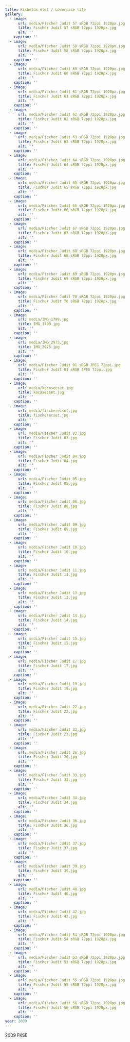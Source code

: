 ```yaml
---
title: Kisbetűs élet / Lowercase life
gallery:
  - image:
      url: media/Fischer Judit 57 sRGB 72ppi 1920px.jpg
      title: Fischer Judit 57 sRGB 72ppi 1920px.jpg
      alt: ''
    caption: ''
  - image:
      url: media/Fischer Judit 58 sRGB 72ppi 1920px.jpg
      title: Fischer Judit 58 sRGB 72ppi 1920px.jpg
      alt: ''
    caption: ''
  - image:
      url: media/Fischer Judit 60 sRGB 72ppi 1920px.jpg
      title: Fischer Judit 60 sRGB 72ppi 1920px.jpg
      alt: ''
    caption: ''
  - image:
      url: media/Fischer Judit 61 sRGB 72ppi 1920px.jpg
      title: Fischer Judit 61 sRGB 72ppi 1920px.jpg
      alt: ''
    caption: ''
  - image:
      url: media/Fischer Judit 62 sRGB 72ppi 1920px.jpg
      title: Fischer Judit 62 sRGB 72ppi 1920px.jpg
      alt: ''
    caption: ''
  - image:
      url: media/Fischer Judit 63 sRGB 72ppi 1920px.jpg
      title: Fischer Judit 63 sRGB 72ppi 1920px.jpg
      alt: ''
    caption: ''
  - image:
      url: media/Fischer Judit 64 sRGB 72ppi 1920px.jpg
      title: Fischer Judit 64 sRGB 72ppi 1920px.jpg
      alt: ''
    caption: ''
  - image:
      url: media/Fischer Judit 65 sRGB 72ppi 1920px.jpg
      title: Fischer Judit 65 sRGB 72ppi 1920px.jpg
      alt: ''
    caption: ''
  - image:
      url: media/Fischer Judit 66 sRGB 72ppi 1920px.jpg
      title: Fischer Judit 66 sRGB 72ppi 1920px.jpg
      alt: ''
    caption: ''
  - image:
      url: media/Fischer Judit 67 sRGB 72ppi 1920px.jpg
      title: Fischer Judit 67 sRGB 72ppi 1920px.jpg
      alt: ''
    caption: ''
  - image:
      url: media/Fischer Judit 68 sRGB 72ppi 1920px.jpg
      title: Fischer Judit 68 sRGB 72ppi 1920px.jpg
      alt: ''
    caption: ''
  - image:
      url: media/Fischer Judit 69 sRGB 72ppi 1920px.jpg
      title: Fischer Judit 69 sRGB 72ppi 1920px.jpg
      alt: ''
    caption: ''
  - image:
      url: media/Fischer Judit 70 sRGB 72ppi 1920px.jpg
      title: Fischer Judit 70 sRGB 72ppi 1920px.jpg
      alt: ''
    caption: ''
  - image:
      url: media/IMG_1799.jpg
      title: IMG_1799.jpg
      alt: ''
    caption: ''
  - image:
      url: media/IMG_2975.jpg
      title: IMG_2975.jpg
      alt: ''
    caption: ''
  - image:
      url: media/Fischer Judit 01 sRGB JPEG 72ppi.jpg
      title: Fischer Judit 01 sRGB JPEG 72ppi.jpg
      alt: ''
    caption: ''
  - image:
      url: media/kocosecset.jpg
      title: kocosecset.jpg
      alt: ''
    caption: ''
  - image:
      url: media/fischerecset.jpg
      title: fischerecset.jpg
      alt: ''
    caption: ''
  - image:
      url: media/Fischer Judit 03.jpg
      title: Fischer Judit 03.jpg
      alt: ''
    caption: ''
  - image:
      url: media/Fischer Judit 04.jpg
      title: Fischer Judit 04.jpg
      alt: ''
    caption: ''
  - image:
      url: media/Fischer Judit 05.jpg
      title: Fischer Judit 05.jpg
      alt: ''
    caption: ''
  - image:
      url: media/Fischer Judit 06.jpg
      title: Fischer Judit 06.jpg
      alt: ''
    caption: ''
  - image:
      url: media/Fischer Judit 09.jpg
      title: Fischer Judit 09.jpg
      alt: ''
    caption: ''
  - image:
      url: media/Fischer Judit 10.jpg
      title: Fischer Judit 10.jpg
      alt: ''
    caption: ''
  - image:
      url: media/Fischer Judit 11.jpg
      title: Fischer Judit 11.jpg
      alt: ''
    caption: ''
  - image:
      url: media/Fischer Judit 13.jpg
      title: Fischer Judit 13.jpg
      alt: ''
    caption: ''
  - image:
      url: media/Fischer Judit 14.jpg
      title: Fischer Judit 14.jpg
      alt: ''
    caption: ''
  - image:
      url: media/Fischer Judit 15.jpg
      title: Fischer Judit 15.jpg
      alt: ''
    caption: ''
  - image:
      url: media/Fischer Judit 17.jpg
      title: Fischer Judit 17.jpg
      alt: ''
    caption: ''
  - image:
      url: media/Fischer Judit 19.jpg
      title: Fischer Judit 19.jpg
      alt: ''
    caption: ''
  - image:
      url: media/Fischer Judit 22.jpg
      title: Fischer Judit 22.jpg
      alt: ''
    caption: ''
  - image:
      url: media/Fischer Judit 23.jpg
      title: Fischer Judit 23.jpg
      alt: ''
    caption: ''
  - image:
      url: media/Fischer Judit 26.jpg
      title: Fischer Judit 26.jpg
      alt: ''
    caption: ''
  - image:
      url: media/Fischer Judit 33.jpg
      title: Fischer Judit 33.jpg
      alt: ''
    caption: ''
  - image:
      url: media/Fischer Judit 34.jpg
      title: Fischer Judit 34.jpg
      alt: ''
    caption: ''
  - image:
      url: media/Fischer Judit 36.jpg
      title: Fischer Judit 36.jpg
      alt: ''
    caption: ''
  - image:
      url: media/Fischer Judit 37.jpg
      title: Fischer Judit 37.jpg
      alt: ''
    caption: ''
  - image:
      url: media/Fischer Judit 39.jpg
      title: Fischer Judit 39.jpg
      alt: ''
    caption: ''
  - image:
      url: media/Fischer Judit 40.jpg
      title: Fischer Judit 40.jpg
      alt: ''
    caption: ''
  - image:
      url: media/Fischer Judit 42.jpg
      title: Fischer Judit 42.jpg
      alt: ''
    caption: ''
  - image:
      url: media/Fischer Judit 54 sRGB 72ppi 1920px.jpg
      title: Fischer Judit 54 sRGB 72ppi 1920px.jpg
      alt: ''
    caption: ''
  - image:
      url: media/Fischer Judit 53 sRGB 72ppi 1920px.jpg
      title: Fischer Judit 53 sRGB 72ppi 1920px.jpg
      alt: ''
    caption: ''
  - image:
      url: media/Fischer Judit 55 sRGB 72ppi 1920px.jpg
      title: Fischer Judit 55 sRGB 72ppi 1920px.jpg
      alt: ''
    caption: ''
  - image:
      url: media/Fischer Judit 56 sRGB 72ppi 1920px.jpg
      title: Fischer Judit 56 sRGB 72ppi 1920px.jpg
      alt: ''
    caption: ''
year: 2009
---
```

2009 FKSE
